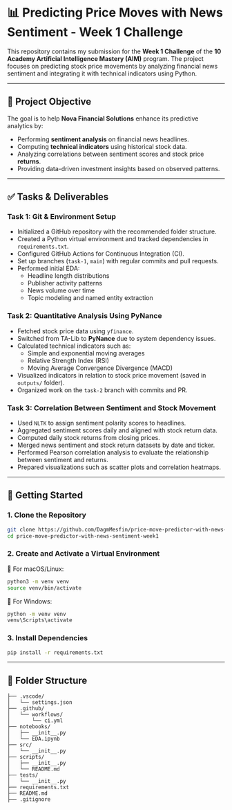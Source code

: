 # 📊 Predicting Price Moves with News Sentiment - Week 1 Challenge

This repository contains my submission for the **Week 1 Challenge** of the **10 Academy Artificial Intelligence Mastery (AIM)** program. The project focuses on predicting stock price movements by analyzing financial news sentiment and integrating it with technical indicators using Python.

---

## 🎯 Project Objective

The goal is to help **Nova Financial Solutions** enhance its predictive analytics by:

- Performing **sentiment analysis** on financial news headlines.
- Computing **technical indicators** using historical stock data.
- Analyzing correlations between sentiment scores and stock price **returns**.
- Providing data-driven investment insights based on observed patterns.

---

## ✅ Tasks & Deliverables

### Task 1: Git & Environment Setup

- Initialized a GitHub repository with the recommended folder structure.
- Created a Python virtual environment and tracked dependencies in `requirements.txt`.
- Configured GitHub Actions for Continuous Integration (CI).
- Set up branches (`task-1`, `main`) with regular commits and pull requests.
- Performed initial EDA:
  - Headline length distributions
  - Publisher activity patterns
  - News volume over time
  - Topic modeling and named entity extraction

### Task 2: Quantitative Analysis Using PyNance

- Fetched stock price data using `yfinance`.
- Switched from TA-Lib to **PyNance** due to system dependency issues.
- Calculated technical indicators such as:
  - Simple and exponential moving averages
  - Relative Strength Index (RSI)
  - Moving Average Convergence Divergence (MACD)
- Visualized indicators in relation to stock price movement (saved in `outputs/` folder).
- Organized work on the `task-2` branch with commits and PR.

### Task 3: Correlation Between Sentiment and Stock Movement

- Used `NLTK` to assign sentiment polarity scores to headlines.
- Aggregated sentiment scores daily and aligned with stock return data.
- Computed daily stock returns from closing prices.
- Merged news sentiment and stock return datasets by date and ticker.
- Performed Pearson correlation analysis to evaluate the relationship between sentiment and returns.
- Prepared visualizations such as scatter plots and correlation heatmaps.

---

## 🚀 Getting Started

### 1. Clone the Repository

```bash
git clone https://github.com/DagmMesfin/price-move-predictor-with-news-sentiment-week1.git
cd price-move-predictor-with-news-sentiment-week1
````

### 2. Create and Activate a Virtual Environment

🔁 For macOS/Linux:

```bash
python3 -m venv venv
source venv/bin/activate
```

🔁 For Windows:

```bash
python -m venv venv
venv\Scripts\activate
```

### 3. Install Dependencies

```bash
pip install -r requirements.txt
```

---

## 📂 Folder Structure

```plaintext
├── .vscode/
│   └── settings.json
├── .github/
│   └── workflows/
│       └── ci.yml
├── notebooks/
│   ├── __init__.py
│   └── EDA.ipynb
├── src/
│   └── __init__.py
├── scripts/
│   ├── __init__.py
│   └── README.md
├── tests/
│   └── __init__.py
├── requirements.txt
├── README.md
├── .gitignore
```